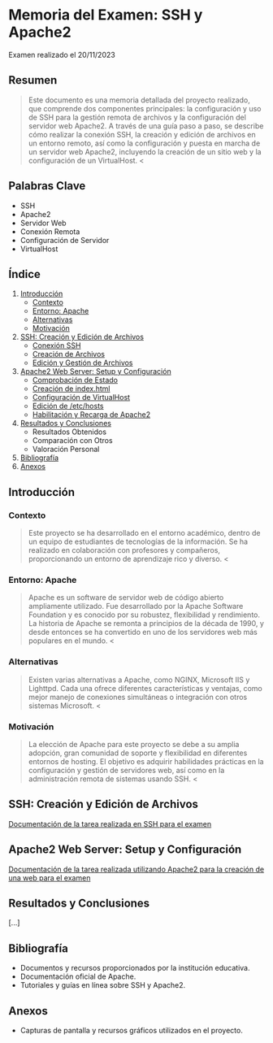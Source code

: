 # Memoria del Examen: SSH y Apache2
Examen realizado el 20/11/2023
## Resumen
> Este documento es una memoria detallada del proyecto realizado, que comprende dos componentes principales: la configuración y uso de SSH para la gestión remota de archivos y la configuración del servidor web Apache2. A través de una guía paso a paso, se describe cómo realizar la conexión SSH, la creación y edición de archivos en un entorno remoto, así como la configuración y puesta en marcha de un servidor web Apache2, incluyendo la creación de un sitio web y la configuración de un VirtualHost. <

## Palabras Clave
- SSH
- Apache2
- Servidor Web
- Conexión Remota
- Configuración de Servidor
- VirtualHost

## Índice
1. [Introducción](https://github.com/Arzeld/examenMQA/blob/main/README.md#introducci%C3%B3n)
   - [Contexto](https://github.com/Arzeld/examenMQA/blob/main/README.md#contexto)
   - [Entorno: Apache](https://github.com/Arzeld/examenMQA/blob/main/README.md#entorno-apache)
   - [Alternativas](https://github.com/Arzeld/examenMQA/blob/main/README.md#alternativas)
   - [Motivación](https://github.com/Arzeld/examenMQA/blob/main/README.md#motivaci%C3%B3n)
2. [SSH: Creación y Edición de Archivos](https://github.com/Arzeld/examenMQA/blob/main/README.md#ssh-creaci%C3%B3n-y-edici%C3%B3n-de-archivos)
   - [Conexión SSH](https://github.com/Arzeld/examenMQA/blob/main/SSH%2BCommand%20line/PASOS_REALIZADOS.md#1-conexi%C3%B3n-ssh)
   - [Creación de Archivos](https://github.com/Arzeld/examenMQA/blob/main/SSH%2BCommand%20line/PASOS_REALIZADOS.md#3-crear-un-archivo-de-texto)
   - [Edición y Gestión de Archivos](https://github.com/Arzeld/examenMQA/blob/main/SSH%2BCommand%20line/PASOS_REALIZADOS.md#5-agregar-informaci%C3%B3n-de-usuarios-conectados)
3. [Apache2 Web Server: Setup y Configuración](https://github.com/Arzeld/examenMQA/blob/main/README.md#apache2-web-server-setup-y-configuraci%C3%B3n)
   - [Comprobación de Estado](https://github.com/Arzeld/examenMQA/blob/main/Virtualhost/PASOS_REALIZADOS.md#comprobar-el-estado-de-apache2-service)
   - [Creación de index.html](https://github.com/Arzeld/examenMQA/blob/main/Virtualhost/PASOS_REALIZADOS.md#1-crear-y-editar-indexhtml)
   - [Configuración de VirtualHost](https://github.com/Arzeld/examenMQA/blob/main/Virtualhost/PASOS_REALIZADOS.md#2-configurar-virtualhost)
   - [Edición de /etc/hosts](https://github.com/Arzeld/examenMQA/blob/main/Virtualhost/PASOS_REALIZADOS.md#3-editar-etchosts)
   - [Habilitación y Recarga de Apache2](https://github.com/Arzeld/examenMQA/blob/main/Virtualhost/PASOS_REALIZADOS.md#4-habilitar-el-sitio-y-recargar-apache2)
4. [Resultados y Conclusiones](https://github.com/Arzeld/examenMQA/blob/main/README.md#resultados-y-conclusiones)
   - Resultados Obtenidos
   - Comparación con Otros
   - Valoración Personal
5. [Bibliografía](https://github.com/Arzeld/examenMQA/blob/main/README.md#bibliograf%C3%ADa)
6. [Anexos](https://github.com/Arzeld/examenMQA/blob/main/README.md#anexos)

## Introducción
### Contexto
> Este proyecto se ha desarrollado en el entorno académico, dentro de un equipo de estudiantes de tecnologías de la información. Se ha realizado en colaboración con profesores y compañeros, proporcionando un entorno de aprendizaje rico y diverso. <

### Entorno: Apache
> Apache es un software de servidor web de código abierto ampliamente utilizado. Fue desarrollado por la Apache Software Foundation y es conocido por su robustez, flexibilidad y rendimiento. La historia de Apache se remonta a principios de la década de 1990, y desde entonces se ha convertido en uno de los servidores web más populares en el mundo. <

### Alternativas
> Existen varias alternativas a Apache, como NGINX, Microsoft IIS y Lighttpd. Cada una ofrece diferentes características y ventajas, como mejor manejo de conexiones simultáneas o integración con otros sistemas Microsoft. <

### Motivación
> La elección de Apache para este proyecto se debe a su amplia adopción, gran comunidad de soporte y flexibilidad en diferentes entornos de hosting. El objetivo es adquirir habilidades prácticas en la configuración y gestión de servidores web, así como en la administración remota de sistemas usando SSH. <

## SSH: Creación y Edición de Archivos
[Documentación de la tarea realizada en SSH para el examen](https://github.com/Arzeld/examenMQA/blob/main/SSH%2BCommand%20line/PASOS_REALIZADOS.md)

## Apache2 Web Server: Setup y Configuración
[Documentación de la tarea realizada utilizando Apache2 para la creación de una web para el examen](https://github.com/Arzeld/examenMQA/blob/main/Virtualhost/PASOS_REALIZADOS.md)

## Resultados y Conclusiones
[...]

## Bibliografía
- Documentos y recursos proporcionados por la institución educativa.
- Documentación oficial de Apache.
- Tutoriales y guías en línea sobre SSH y Apache2.

## Anexos
- Capturas de pantalla y recursos gráficos utilizados en el proyecto.
